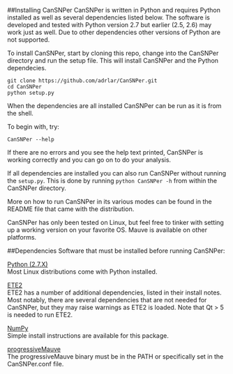 ##Installing CanSNPer
CanSNPer is written in Python and requires Python installed as well as several 
dependencies listed below. The software is developed and tested with Python 
version 2.7 but earlier (2.5, 2.6) may work just as well. Due to other 
dependencies other versions of Python are not supported.

To install CanSNPer, start by cloning this repo, change into the CanSNPer directory and
run the setup file. This will install CanSNPer and the Python dependecies.

```
git clone https://github.com/adrlar/CanSNPer.git
cd CanSNPer
python setup.py
```

When the dependencies are all installed CanSNPer can be run as it is from the 
shell.

To begin with, try:
```
CanSNPer --help
```

If there are no errors and you see the help text printed, CanSNPer is working 
correctly and you can go on to do your analysis.

If all dependencies are installed you can also run CanSNPer without running the
`setup.py`. This is done by running `python CanSNPer -h` from within the CanSNPer
directory.

More on how to run CanSNPer in its various modes can be found in the README 
file that came with the distribution.

CanSNPer has only been tested on Linux, but feel free to tinker with setting up 
a working version on your favorite OS. Mauve is available on other platforms.

##Dependencies
Software that must be installed before running CanSNPer:

[Python (2.7.X)](http://www.python.org/getit/)  
Most Linux distributions come with Python installed.

[ETE2](http://ete.cgenomics.org/)  
ETE2 has a number of additional dependencies, listed in their install 
notes. Most notably, there are several dependencies that are not needed 
for CanSNPer, but they may raise warnings as ETE2 is loaded. Note that
Qt > 5 is needed to run ETE2.

[NumPy](http://www.numpy.org/)  
Simple install instructions are available for this package.

[progressiveMauve](http://darlinglab.org/mauve/mauve.html)  
The progressiveMauve binary must be in the PATH or specifically set in 
the CanSNPer.conf file.
